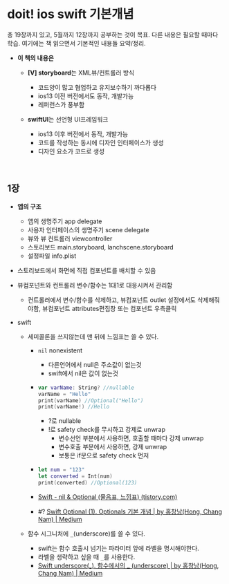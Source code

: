 # doit! ios swift 기본개념

총 19장까지 있고, 5월까지 12장까지 공부하는 것이 목표. 다른 내용은 필요할 때마다 학습. 여기에는 책 읽으면서 기본적인 내용들 요약/정리.

- **이 책의 내용은**

  - **[V] storyboard**는 XML뷰/컨트롤러 방식
    - 코드양이 많고 협업하고 유지보수하기 까다롭다
    - ios13 이전 버전에서도 동작, 개발가능
    - 레퍼런스가 풍부함

  - **swiftUI**는 선언형 UI프레임워크
    - ios13 이후 버전에서 동작, 개발가능
    - 코드를 작성하는 동시에 디자인 인터페이스가 생성
    - 디자인 요소가 코드로 생성


​    

## 1장

- **앱의 구조**
  - 앱의 생명주기 app delegate
  - 사용자 인터페이스의 생명주기 scene delegate
  - 뷰와 뷰 컨트롤러 viewcontroller
  - 스토리보드 main.storyboard, lanchscene.storyboard
  - 설정파일 info.plist

- 스토리보드에서 화면에 직접 컴포넌트를 배치할 수 있음

- 뷰컴포넌트와 컨트롤러 변수/함수는 1대1로 대응시켜서 관리함
  - 컨트롤러에서 변수/함수를 삭제하고, 뷰컴포넌트 outlet 설정에서도 삭제해줘야함, 뷰컴포넌트 attributes편집창 또는 컴포넌트 우측클릭

- swift

  - 세미콜론을 쓰지않는데 맨 뒤에 느낌표는 쓸 수 있다.

    - `nil` nonexistent

      - 다른언어에서 null은 주소값이 없는것
      - swift에서 nil은 값이 없는것

    - ```swift
      var varName: String? //nullable
      varName = "Hello"
      print(varName) //Optional("Hello")
      print(varName!) //Hello
      ```

      - ?로 nullable
      - !로 safety check를 무시하고 강제로 unwrap
        - 변수선언 부분에서 사용하면, 호출할 때마다 강제 unwrap
        - 변수호출 부분에서 사용하면, 강제 unwrap
        - 보통은 if문으로 safety check 먼저

    - ```swift
      let num = "123"
      let converted = Int(num)
      print(converted) //Optional(123)
      ```

    - [Swift - nil & Optional (물음표, 느낌표) (tistory.com)](https://dmsitter.tistory.com/102)

    - #? [Swift Optional (1). Optionals 기본 개념 | by 홍창남(Hong, Chang Nam) | Medium](https://medium.com/@codenamehong/swift-optional-1-54ae4d37ee09)

  - 함수 시그니처에 `_`(underscore)를 쓸 수 있다.

    - swift는 함수 호출시 넘기는 파라미터 앞에 라벨을 명시해야한다.
    - 라벨을 생략하고 싶을 때 `_`를 사용한다.
    - [Swift underscore(_). 함수에서의 _ (underscore) | by 홍창남(Hong, Chang Nam) | Medium](https://medium.com/@codenamehong/swift-underscore-90dcbec5072f)
